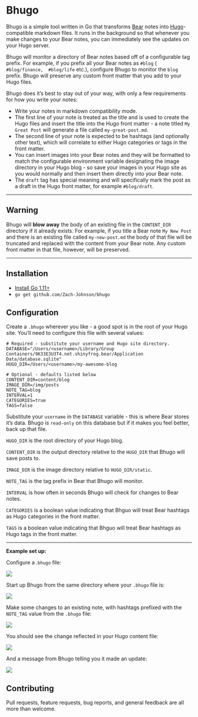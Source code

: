 # Bhugo

Bhugo is a simple tool written in Go that transforms [Bear](https://bear.app/) notes into [Hugo](https://gohugo.io/)-compatible markdown files. It runs in the background so that whenever you make changes to your Bear notes, you can immediately see the updates on your Hugo server.

Bhugo will monitor a directory of Bear notes based off of a configurable tag prefix. For example, if you prefix all your Bear notes as `#blog`  ( `#blog/finance,  #blog/life`  etc.), configure Bhugo to monitor the `blog` prefix. Bhugo will preserve any custom front matter that you add to your Hugo files.

Bhugo does it’s best to stay out of your way, with only a few requirements for how you write your notes:
- Write your notes in markdown compatibility mode.
- The first line of your note is treated as the title and is used to create the Hugo files and insert the title into the Hugo front matter - a note titled `My Great Post` will generate a file called `my-great-post.md`.
- The second line of your note is expected to be hashtags (and optionally other text), which will correlate to either Hugo categories or tags in the front matter.
- You can insert images into your Bear notes and they will be formatted to match the configurable environment variable designating the image directory in your Hugo blog - so save your images in your Hugo site as you would normally and then insert them directly into your Bear note.
- The `draft` tag has special meaning and will specifically mark the post as a draft in the Hugo front matter, for example `#blog/draft`.

- - - -
## **Warning**
Bhugo will **blow away** the body of an existing file in the `CONTENT_DIR` directory if it already exists. For example, if you title a Bear note `My New Post` and there is an existing file called `my-new-post.md` the body of that file will be truncated and replaced with the content from your Bear note. Any custom front matter in that file, however, will be preserved.

- - - -

## Installation
- [Install Go 1.11+](https://golang.org/dl/) 
- `go get github.com/Zach-Johnson/bhugo`

## Configuration
Create a `.bhugo` wherever you like - a good spot is in the root of your Hugo site.  You’ll need to configure this file with several values:

```
# Required - substitute your username and Hugo site directory.
DATABASE="/Users/<username>/Library/Group Containers/9K33E3U3T4.net.shinyfrog.bear/Application Data/database.sqlite"
HUGO_DIR=/Users/<username>/my-awesome-blog

# Optional - defaults listed below
CONTENT_DIR=content/blog
IMAGE_DIR=/img/posts
NOTE_TAG=blog
INTERVAL=1
CATEGORIES=true
TAGS=false
```

Substitute your `username` in the `DATABASE` variable - this is where Bear stores it’s data. Bhugo is `read-only` on this database but if it makes you feel better, back up that file.

`HUGO_DIR` is the root directory of your Hugo blog.

`CONTENT_DIR` is the output directory relative to the `HUGO_DIR` that Bhugo will save posts to.

`IMAGE_DIR` is the image directory relative to `HUGO_DIR/static`.

`NOTE_TAG` is the tag prefix in Bear that Bhugo will monitor.

`INTERVAL` is how often in seconds Bhugo will check for changes to Bear notes.

`CATEGORIES` is a boolean value indicating that Bhguo will treat Bear hashtags as Hugo categories in the front matter.

`TAGS` is a boolean value indicating that Bhguo will treat Bear hashtags as Hugo tags in the front matter.

- - - -

**Example set up:**

Configure a .`bhugo` file:

![](../assets/imgs/bhugo-file.png?raw=true)

Start up Bhugo from the same directory where your `.bhugo` file is:

![](../assets/imgs/bhugo-start.png?raw=true)


Make some changes to an existing note, with hashtags prefixed with the `NOTE_TAG` value from the `.bhugo` file:

![](../assets/imgs/bhugo-changes.png?raw=true)


You should see the change reflected in your Hugo content file:

![](../assets/imgs/bhugo-content.png?raw=true)


And a message from Bhugo telling you it made an update: 

![](../assets/imgs/bhugo-updated.png?raw=true)


## Contributing
Pull requests, feature requests, bug reports, and general feedback are all more than welcome.

